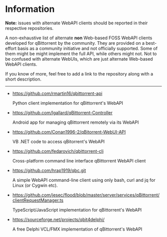 # Information

**Note:** issues with alternate WebAPI clients should be reported in their respective repositories.

A non-exhaustive list of alternate **non** Web-based FOSS WebAPI clients developed for qBittorrent by the community. They are provided on a best-effort basis as a community initiative and not officially supported. Some of them might be might implement the full API, while others might not. Not to be confused with alternate WebUIs, which are just alternate Web-based WebAPI clients.

If you know of more, feel free to add a link to the repository along with a short description.

---

- https://github.com/rmartin16/qbittorrent-api

    Python client implementation for qBittorrent's WebAPI

- https://github.com/lgallard/qBittorrent-Controller

    Android app for managing qBittorrent remotely via its WebAPI

- https://github.com/Conan1996-2/qBitorrent-WebUI-API

    VB .NET code to access qBitorrent's WebAPI

- https://github.com/fedarovich/qbittorrent-cli

    Cross-platform command line interface qBittorrent WebAPI client

- https://github.com/hrap1919/qbc.git

    A simple WebAPI command-line client using only bash, curl and jq for Linux (or Cygwin etc).

- https://github.com/jesec/flood/blob/master/server/services/qBittorrent/clientRequestManager.ts

    TypeScript/JavaScript implementation for qBittorrent's WebAPI

- https://sourceforge.net/projects/qbit4delphi/

    A free Delphi VCL/FMX implementation of qBittorrent's WebAPI



